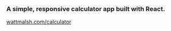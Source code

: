 ### A simple, responsive calculator app built with React.

[wattmalsh.com/calculator](http://wattmalsh.com/calculator)
